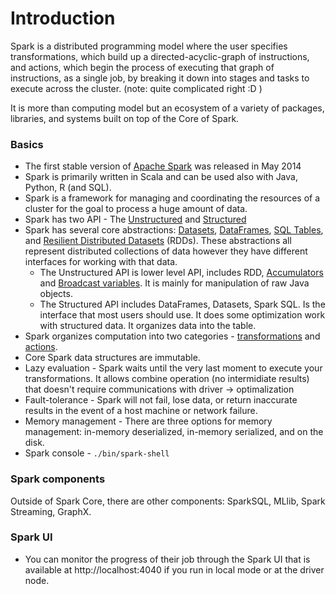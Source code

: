 Introduction
=============

Spark is a distributed programming model where the user specifies transformations, which build up a directed-acyclic-graph of instructions, and actions, which begin the process of executing that graph of instructions, as a single job, by breaking it down into stages and tasks to execute across the cluster. (note: quite complicated right :D )

It is more than computing model but an ecosystem of a variety of packages, libraries, and systems built on top of the Core of Spark.

### Basics
* The first stable version of [Apache Spark](https://spark.apache.org/) was released in May 2014
* Spark is primarily written in Scala and can be used also with Java, Python, R (and SQL).
* Spark is a framework for managing and coordinating the resources of a cluster for the goal to process a huge amount of data.
* Spark has two API - The [Unstructured]() and [Structured](https://github.com/OndrejKucera/knowledge_spark/blob/master/SparkSQL.md#structured-spark-types)
* Spark has several core abstractions: [Datasets](https://github.com/OndrejKucera/knowledge_spark/blob/master/SparkSQL.md#dataset), [DataFrames](https://github.com/OndrejKucera/knowledge_spark/blob/master/SparkSQL.md#dataframes), [SQL Tables](), and [Resilient Distributed Datasets](https://github.com/OndrejKucera/knowledge_spark/blob/master/RDD.md) (RDDs). These abstractions all represent distributed collections of data however they have different interfaces for working with that data.
  * The Unstructured API is lower level API, includes RDD, [Accumulators]() and [Broadcast variables](). It is mainly for manipulation of raw Java objects.
  * The Structured API includes DataFrames, Datasets, Spark SQL. Is the interface that most users should use. It does some optimization work with structured data. It organizes data into the table.
* Spark organizes computation into two categories - [transformations](https://github.com/OndrejKucera/knowledge_spark/blob/master/RDD.md#transformation) and [actions](https://github.com/OndrejKucera/knowledge_spark/blob/master/RDD.md#action).
* Core Spark data structures are immutable.
* Lazy evaluation - Spark waits until the very last moment to execute your transformations. It allows combine operation (no intermidiate results) that doesn't require communications with driver -> optimalization
* Fault-tolerance - Spark will not fail, lose data, or return inaccurate results in the event of a host machine or network failure.
* Memory management - There are three options for memory management: in-memory deserialized, in-memory serialized, and on the disk.
* Spark console - `./bin/spark-shell`

### Spark components
Outside of Spark Core, there are other components: SparkSQL, MLlib, Spark Streaming, GraphX.

### Spark UI
* You can monitor the progress of their job through the Spark UI that is available at http://localhost:4040 if you run in local mode or at the driver node.
